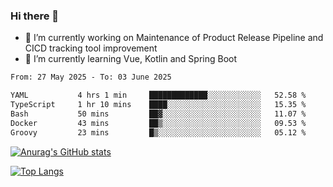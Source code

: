 ### Hi there 👋

- 🔭 I’m currently working on Maintenance of Product Release Pipeline and CICD tracking tool improvement
- 🌱 I’m currently learning Vue, Kotlin and Spring Boot

<!--START_SECTION:waka-->

```txt
From: 27 May 2025 - To: 03 June 2025

YAML           4 hrs 1 min     █████████████░░░░░░░░░░░░   52.58 %
TypeScript     1 hr 10 mins    ████░░░░░░░░░░░░░░░░░░░░░   15.35 %
Bash           50 mins         ██▓░░░░░░░░░░░░░░░░░░░░░░   11.07 %
Docker         43 mins         ██▒░░░░░░░░░░░░░░░░░░░░░░   09.53 %
Groovy         23 mins         █▒░░░░░░░░░░░░░░░░░░░░░░░   05.12 %
```

<!--END_SECTION:waka-->

[![Anurag's GitHub stats](https://github-readme-stats.vercel.app/api?username=yunhao981&show_icons=true&theme=solarized-dark)](https://github.com/anuraghazra/github-readme-stats)

[![Top Langs](https://github-readme-stats.vercel.app/api/top-langs/?username=yunhao981&theme=solarized-dark&layout=compact)](https://github.com/anuraghazra/github-readme-stats)

<!--
**yunhao981/yunhao981** is a ✨ _special_ ✨ repository because its `README.md` (this file) appears on your GitHub profile.

Here are some ideas to get you started:

- 🔭 I’m currently working on Maintenance of Release Pipeline and CICD tracking tool improvement
- 🌱 I’m currently learning Vue, Kotlin and Spring Boot
- 👯 I’m looking to collaborate on ...
- 🤔 I’m looking for help with ...
- 💬 Ask me about ...
- 📫 How to reach me: ...
- 😄 Pronouns: ...
- ⚡ Fun fact: ...
-->


